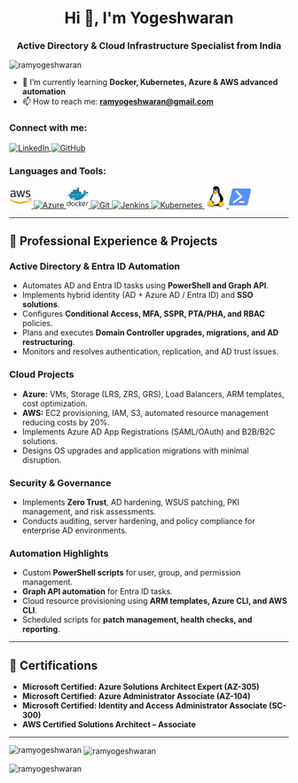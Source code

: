 <h1 align="center">Hi 👋, I'm Yogeshwaran</h1>
<h3 align="center">Active Directory & Cloud Infrastructure Specialist from India</h3>

<p align="left">
  <img src="https://komarev.com/ghpvc/?username=ramyogeshwaran&label=Profile%20views&color=0e75b6&style=flat" alt="ramyogeshwaran" />
</p>

- 🌱 I’m currently learning **Docker, Kubernetes, Azure & AWS advanced automation**  
- 📫 How to reach me: **ramyogeshwaran@gmail.com**  

<h3 align="left">Connect with me:</h3>
<p align="left">
  <a href="https://www.linkedin.com/in/yogesh-connect/" target="_blank">
    <img align="center" src="https://raw.githubusercontent.com/rahuldkjain/github-profile-readme-generator/master/src/images/icons/Social/linked-in-alt.svg" alt="LinkedIn" height="30" width="40" />
  </a>
  <a href="https://github.com/yogeshwaran" target="_blank">
    <img align="center" src="https://cdn-icons-png.flaticon.com/512/25/25231.png" alt="GitHub" height="30" width="40" />
  </a>
</p>

<h3 align="left">Languages and Tools:</h3>
<p align="left"> 
  <a href="https://aws.amazon.com" target="_blank" rel="noreferrer">
    <img src="https://raw.githubusercontent.com/devicons/devicon/master/icons/amazonwebservices/amazonwebservices-original-wordmark.svg" alt="AWS" width="40" height="40"/>
  </a> 
  <a href="https://azure.microsoft.com/en-in/" target="_blank" rel="noreferrer">
    <img src="https://www.vectorlogo.zone/logos/microsoft_azure/microsoft_azure-icon.svg" alt="Azure" width="40" height="40"/>
  </a> 
  <a href="https://www.docker.com/" target="_blank" rel="noreferrer">
    <img src="https://raw.githubusercontent.com/devicons/devicon/master/icons/docker/docker-original-wordmark.svg" alt="Docker" width="40" height="40"/>
  </a> 
  <a href="https://git-scm.com/" target="_blank" rel="noreferrer">
    <img src="https://www.vectorlogo.zone/logos/git-scm/git-scm-icon.svg" alt="Git" width="40" height="40"/>
  </a> 
  <a href="https://www.jenkins.io" target="_blank" rel="noreferrer">
    <img src="https://www.vectorlogo.zone/logos/jenkins/jenkins-icon.svg" alt="Jenkins" width="40" height="40"/>
  </a> 
  <a href="https://kubernetes.io" target="_blank" rel="noreferrer">
    <img src="https://www.vectorlogo.zone/logos/kubernetes/kubernetes-icon.svg" alt="Kubernetes" width="40" height="40"/>
  </a> 
  <a href="https://www.linux.org/" target="_blank" rel="noreferrer">
    <img src="https://raw.githubusercontent.com/devicons/devicon/master/icons/linux/linux-original.svg" alt="Linux" width="40" height="40"/>
  </a> 
  <a href="https://docs.microsoft.com/en-us/powershell/" target="_blank" rel="noreferrer">
    <img src="https://raw.githubusercontent.com/devicons/devicon/master/icons/powershell/powershell-original.svg" alt="PowerShell" width="40" height="40"/>
  </a>
</p>

---

## 💼 Professional Experience & Projects

### **Active Directory & Entra ID Automation**
- Automates AD and Entra ID tasks using **PowerShell and Graph API**.  
- Implements hybrid identity (AD + Azure AD / Entra ID) and **SSO solutions**.  
- Configures **Conditional Access, MFA, SSPR, PTA/PHA, and RBAC** policies.  
- Plans and executes **Domain Controller upgrades, migrations, and AD restructuring**.  
- Monitors and resolves authentication, replication, and AD trust issues.

### **Cloud Projects**
- **Azure:** VMs, Storage (LRS, ZRS, GRS), Load Balancers, ARM templates, cost optimization.  
- **AWS:** EC2 provisioning, IAM, S3, automated resource management reducing costs by 20%.  
- Implements Azure AD App Registrations (SAML/OAuth) and B2B/B2C solutions.  
- Designs OS upgrades and application migrations with minimal disruption.

### **Security & Governance**
- Implements **Zero Trust**, AD hardening, WSUS patching, PKI management, and risk assessments.  
- Conducts auditing, server hardening, and policy compliance for enterprise AD environments.

### **Automation Highlights**
- Custom **PowerShell scripts** for user, group, and permission management.  
- **Graph API automation** for Entra ID tasks.  
- Cloud resource provisioning using **ARM templates, Azure CLI, and AWS CLI**.  
- Scheduled scripts for **patch management, health checks, and reporting**.

---

## 📜 Certifications

- **Microsoft Certified: Azure Solutions Architect Expert (AZ-305)**  
- **Microsoft Certified: Azure Administrator Associate (AZ-104)**  
- **Microsoft Certified: Identity and Access Administrator Associate (SC-300)**  
- **AWS Certified Solutions Architect – Associate**

---

<p><img align="left" src="https://github-readme-stats.vercel.app/api/top-langs?username=ramyogeshwaran&show_icons=true&locale=en&layout=compact" alt="ramyogeshwaran" /></p>

<p>&nbsp;<img align="center" src="https://github-readme-stats.vercel.app/api?username=ramyogeshwaran&show_icons=true&locale=en" alt="ramyogeshwaran" /></p>

<p><img align="center" src="https://github-readme-streak-stats.herokuapp.com/?user=ramyogeshwaran&" alt="ramyogeshwaran" /></p>
